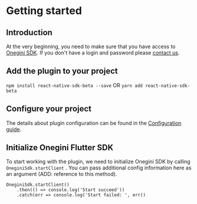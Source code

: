 # Getting started

## Introduction

At the very beginning, you need to make sure that you have access to [Onegini SDK](https://docs.onegini.com/onegini-sdk.html). If you don't have a login and password please [contact us](https://www.onegini.com/en-us/about/contact-us).

## Add the plugin to your project

`npm install react-native-sdk-beta --save`
OR
`yarn add react-native-sdk-beta`

## Configure your project

The details about plugin configuration can be found in the [Configuration guide](./2-configuration.md).

## Initialize Onegini Flutter SDK

To start working with the plugin, we need to initialize Onegini SDK by calling `OneginiSdk.startClient` . You can pass additional config information here as an argument (ADD: reference to this method).

```
OneginiSdk.startClient()
    .then(() => console.log('Start succeed'))
    .catch(err => console.log('Start failed: ', err))
```
